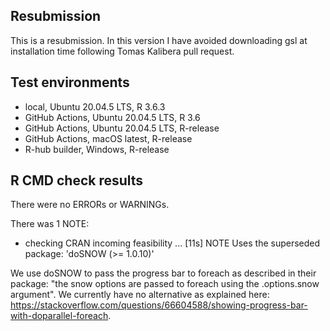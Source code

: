 ## Resubmission

This is a resubmission. In this version I have avoided downloading gsl 
at installation time following Tomas Kalibera pull request.

## Test environments 

* local, Ubuntu 20.04.5 LTS, R 3.6.3
* GitHub Actions, Ubuntu 20.04.5 LTS, R 3.6
* GitHub Actions, Ubuntu 20.04.5 LTS, R-release
* GitHub Actions, macOS latest, R-release
* R-hub builder, Windows, R-release

## R CMD check results

There were no ERRORs or WARNINGs.

There was 1 NOTE:

* checking CRAN incoming feasibility ... [11s] NOTE
    Uses the superseded package: 'doSNOW (>= 1.0.10)'
    
We use doSNOW to pass the progress bar to foreach as described in their package:
"the snow options are passed to foreach using the .options.snow argument". 
We currently have no alternative as explained here:
https://stackoverflow.com/questions/66604588/showing-progress-bar-with-doparallel-foreach.
